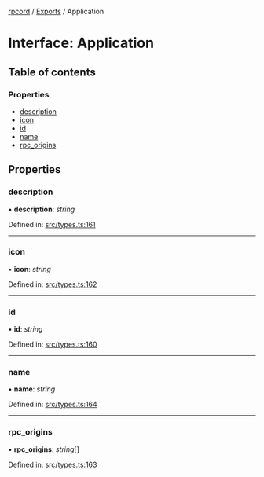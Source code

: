 [rpcord](../README.md) / [Exports](../modules.md) / Application

# Interface: Application

## Table of contents

### Properties

- [description](application.md#description)
- [icon](application.md#icon)
- [id](application.md#id)
- [name](application.md#name)
- [rpc\_origins](application.md#rpc_origins)

## Properties

### description

• **description**: *string*

Defined in: [src/types.ts:161](https://github.com/DjDeveloperr/RPCord/blob/43e46ce/src/types.ts#L161)

___

### icon

• **icon**: *string*

Defined in: [src/types.ts:162](https://github.com/DjDeveloperr/RPCord/blob/43e46ce/src/types.ts#L162)

___

### id

• **id**: *string*

Defined in: [src/types.ts:160](https://github.com/DjDeveloperr/RPCord/blob/43e46ce/src/types.ts#L160)

___

### name

• **name**: *string*

Defined in: [src/types.ts:164](https://github.com/DjDeveloperr/RPCord/blob/43e46ce/src/types.ts#L164)

___

### rpc\_origins

• **rpc\_origins**: *string*[]

Defined in: [src/types.ts:163](https://github.com/DjDeveloperr/RPCord/blob/43e46ce/src/types.ts#L163)
